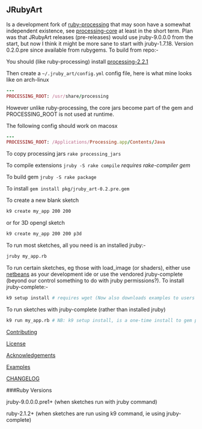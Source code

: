 ## JRubyArt


Is a development fork of [ruby-processing][] that may soon have a somewhat independent existence, see [processing-core][] at least in the short term. Plan was that JRubyArt releases (pre-releases) would use jruby-9.0.0.0 from the start, but now I think it might be more sane to start with jruby-1.7.18. Version 0.2.0.pre since available from rubygems. To build from repo:-


You should (like ruby-processing) install [processing-2.2.1][]

Then create a `~/.jruby_art/config.yml` config file, here is
what mine looks like on arch-linux

```ruby
---
PROCESSING_ROOT: /usr/share/processing

```
However unlike ruby-processing, the core jars become part of the gem and PROCESSING_ROOT is not used at runtime.

The following config should work on macosx

```ruby
---
PROCESSING_ROOT: /Applications/Processing.app/Contents/Java
```

To copy processing jars `rake processing_jars`

To compile extensions `jruby -S rake compile` _requires rake-compiler gem_

To build gem `jruby -S rake package`

To install `gem install pkg/jruby_art-0.2.pre.gem`

To create a new blank sketch

```bash
k9 create my_app 200 200
```

or for 3D opengl sketch

```bash
k9 create my_app 200 200 p3d
```

To run most sketches, all you need is an installed jruby:-

```bash
jruby my_app.rb
```

To run certain sketches, eg those with load_image (or shaders), either use [netbeans][] as your development ide or use the vendored jruby-complete (beyond our control something to do with jruby permissions?).  To install jruby-complete:-

```bash
k9 setup install # requires wget (Now also downloads examples to users home)
```
To run sketches with jruby-complete (rather than installed jruby)

```bash
k9 run my_app.rb # NB: k9 setup install, is a one-time install to gem procedure
```

[Contributing][]

[License][]

[Acknowledgements][]

[Examples][]

[CHANGELOG][]

###Ruby Versions

jruby-9.0.0.0.pre1+ (when sketches run with jruby command)

ruby-2.1.2+ (when sketches are run using k9 command, ie using jruby-complete)

[Acknowledgements]:ACKNOWLEDGEMENTS.md
[CHANGELOG]:CHANGELOG.md
[Contributing]:CONTRIBUTING.md
[Examples]:https://github.com/ruby-processing/JRubyArt-examples
[License]:LICENSE.md
[processing]:https://github.com/processing/processing
[ruby-processing]:https://github.com/jashkenas/ruby-processing
[netbeans]:http://learning-ruby-processing.blogspot.co.uk/2014/10/alternative-ruby-processing-implentation.html
[processing-2.2.1]:https://processing.org/download/
[processing-core]:https://github.com/ruby-processing/processing-core/blob/master/README.md
